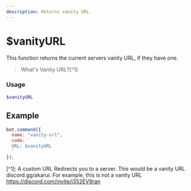 ```yaml
---
description: Returns vanity URL.
---
```


# $vanityURL

This function returns the current servers vanity URL, if they have one.

> What's Vanity URL?\[^1]

### Usage

```php
$vanityURL
```

## Example

```javascript
bot.command({
  name: "vanity-url",
  code: `
  URL: $vanityURL
  `
});
```

\[^1]: A custom URL Redirects you to a server. This would be a vanity URL discord.gg/akarui. For example, this is not a vanity URL https://discord.com/invite/j352EV9ran
